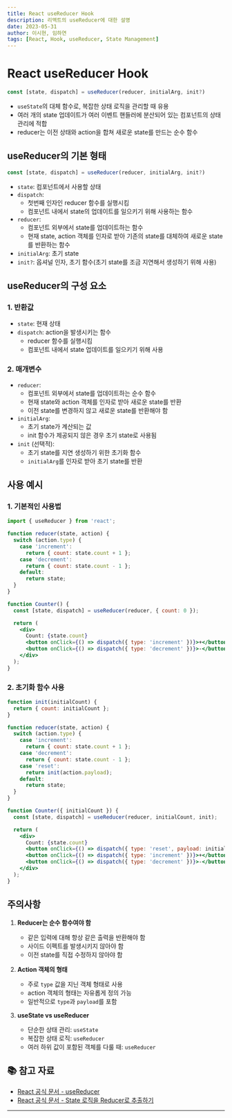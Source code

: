 ```yaml
---
title: React useReducer Hook
description: 리액트의 useReducer에 대한 설명
date: 2023-05-31
author: 이시현, 임하연
tags: [React, Hook, useReducer, State Management]
---
```


# React useReducer Hook

```jsx
const [state, dispatch] = useReducer(reducer, initialArg, init?)
```

- `useState`의 대체 함수로, 복잡한 상태 로직을 관리할 때 유용
- 여러 개의 state 업데이트가 여러 이벤트 핸들러에 분산되어 있는 컴포넌트의 상태 관리에 적합
- reducer는 이전 상태와 action을 합쳐 새로운 state를 만드는 순수 함수

## useReducer의 기본 형태

```jsx
const [state, dispatch] = useReducer(reducer, initialArg, init?)
```

- `state`: 컴포넌트에서 사용할 상태
- `dispatch`:
  - 첫번째 인자인 reducer 함수를 실행시킴
  - 컴포넌트 내에서 state의 업데이트를 일으키기 위해 사용하는 함수
- `reducer`:
  - 컴포넌트 외부에서 state를 업데이트하는 함수
  - 현재 state, action 객체를 인자로 받아 기존의 state를 대체하여 새로운 state를 반환하는 함수
- `initialArg`: 초기 state
- `init?`: 옵셔널 인자, 초기 함수(초기 state를 조금 지연해서 생성하기 위해 사용)

## useReducer의 구성 요소

### 1. 반환값

- `state`: 현재 상태
- `dispatch`: action을 발생시키는 함수
  - reducer 함수를 실행시킴
  - 컴포넌트 내에서 state 업데이트를 일으키기 위해 사용

### 2. 매개변수

- `reducer`:
  - 컴포넌트 외부에서 state를 업데이트하는 순수 함수
  - 현재 state와 action 객체를 인자로 받아 새로운 state를 반환
  - 이전 state를 변경하지 않고 새로운 state를 반환해야 함
- `initialArg`:
  - 초기 state가 계산되는 값
  - init 함수가 제공되지 않은 경우 초기 state로 사용됨
- `init` (선택적):
  - 초기 state를 지연 생성하기 위한 초기화 함수
  - `initialArg`를 인자로 받아 초기 state를 반환

## 사용 예시

### 1. 기본적인 사용법

```jsx
import { useReducer } from 'react';

function reducer(state, action) {
  switch (action.type) {
    case 'increment':
      return { count: state.count + 1 };
    case 'decrement':
      return { count: state.count - 1 };
    default:
      return state;
  }
}

function Counter() {
  const [state, dispatch] = useReducer(reducer, { count: 0 });

  return (
    <div>
      Count: {state.count}
      <button onClick={() => dispatch({ type: 'increment' })}>+</button>
      <button onClick={() => dispatch({ type: 'decrement' })}>-</button>
    </div>
  );
}
```

### 2. 초기화 함수 사용

```jsx
function init(initialCount) {
  return { count: initialCount };
}

function reducer(state, action) {
  switch (action.type) {
    case 'increment':
      return { count: state.count + 1 };
    case 'decrement':
      return { count: state.count - 1 };
    case 'reset':
      return init(action.payload);
    default:
      return state;
  }
}

function Counter({ initialCount }) {
  const [state, dispatch] = useReducer(reducer, initialCount, init);

  return (
    <div>
      Count: {state.count}
      <button onClick={() => dispatch({ type: 'reset', payload: initialCount })}>Reset</button>
      <button onClick={() => dispatch({ type: 'increment' })}>+</button>
      <button onClick={() => dispatch({ type: 'decrement' })}>-</button>
    </div>
  );
}
```

## 주의사항

1. **Reducer는 순수 함수여야 함**

   - 같은 입력에 대해 항상 같은 출력을 반환해야 함
   - 사이드 이펙트를 발생시키지 않아야 함
   - 이전 state를 직접 수정하지 않아야 함

2. **Action 객체의 형태**

   - 주로 `type` 값을 지닌 객체 형태로 사용
   - action 객체의 형태는 자유롭게 정의 가능
   - 일반적으로 `type`과 `payload`를 포함

3. **useState vs useReducer**
   - 단순한 상태 관리: `useState`
   - 복잡한 상태 로직: `useReducer`
   - 여러 하위 값이 포함된 객체를 다룰 때: `useReducer`

## 📚 참고 자료

- [React 공식 문서 - useReducer](https://react.dev/reference/react/useReducer)
- [React 공식 문서 - State 로직을 Reducer로 추출하기](https://react.dev/learn/extracting-state-logic-into-a-reducer)

---
